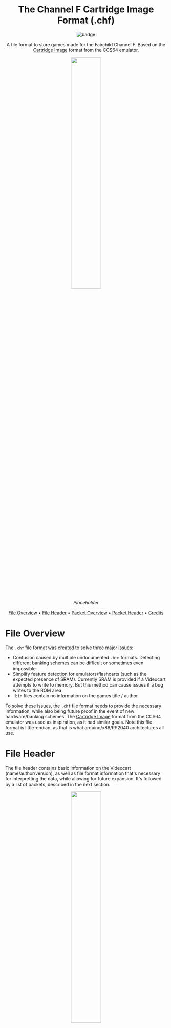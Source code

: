 <div align="center">

# The Channel F Cartridge Image Format (.chf)
 
![badge](https://badgen.net/badge/version/v0.3/orange?style=flat-square)

A file format to store games made for the Fairchild Channel F. Based on the [Cartridge Image](http://unusedino.de/ec64/technical/formats/crt.html) format from the CCS64 emulator.

  
<div align = "center">
  <img width="43%" src="https://user-images.githubusercontent.com/44975876/164077423-d5c0acfc-75c8-4dc4-b2a9-409ef7bb985e.png">
 
  *Placeholder*
</div>
  
[File Overview](#file-overview) •
[File Header](#file-header) •
[Packet Overview](#packet-overview) •
[Packet Header](#packet-header) •
[Credits](#credits)
  
</div>

# File Overview

The `.chf` file format was created to solve three major issues:
- Confusion caused by multiple undocumented `.bin` formats. Detecting different banking schemes can be difficult or sometimes even impossible
- Simplify feature detection for emulators/flashcarts (such as the expected presence of SRAM). Currently SRAM is provided if a Videocart attempts to write to memory. But this method can cause issues if a bug writes to the ROM area
- `.bin` files contain no information on the games title / author

To solve these issues, the `.chf` file format needs to provide the necessary information, while also being future proof in the event of new hardware/banking schemes. The [Cartridge Image](http://unusedino.de/ec64/technical/formats/crt.html) format from the CCS64 emulator was used as inspiration, as it had similar goals. Note this file format is little-endian, as that is what arduino/x86/RP2040 architectures all use.

# File Header

The file header contains basic information on the Videocart (name/author/version), as well as file format information that's necessary for interpretting the data, while allowing for future expansion. It's followed by a list of packets, described in the next section.

<div align = "center">
  <img width="43%" src="https://user-images.githubusercontent.com/44975876/164077423-d5c0acfc-75c8-4dc4-b2a9-409ef7bb985e.png">
 
  *Placeholder*
</div>

| Name                    | Length (bytes) | Description                                                  |
| ----------------------- | -------------- | ------------------------------------------------------------ |
| Magic number            | 8              | `CHANNELF`. Used to detect a valid file.                     |
| Header length           | 2              |                                                              |
| File Format Version     | 2              | `$00 $01` = Ver 01.00. Implementations should refuse to run games with major version numbers unknown by them. |
| Hardware type           | 2              | The packets to expect. Described below                       |
| Reserved for future use | 2              |                                                              |
| Videocart version       | 2              | The game version major/minor (e.g. maze ver 3.2 = `$02 $03`) |
| Videocart name length   | 1              | Allows a length of 1 - 256                                   |
| Videocart name          | 1 - 256        |                                                              |
| Videocart author length | 1              | Allows a length of 1 - 256                                   |
| Videocart author        | 1 - 256        |                                                              |

**Designated Hardware type**

| Name                    | Hardware Type Value | Description                                                  |
| ----------------------- | -------------- | ------------------------------------------------------------ |
| Normal                  | \$0000         | Packets do not overlap                                       |


# Packet Overview

Packets serve as hardware descriptors, providing information on what hardware the game expects to be present. Some packets are special, as they provides the data that is (or would be) present in the on-board ROM / NVRAM.

# Packet Header

The packet header contains basic information on how the expected hardware is accessed.

<div align = "center">
  <img width="43%" src="https://user-images.githubusercontent.com/44975876/164077423-d5c0acfc-75c8-4dc4-b2a9-409ef7bb985e.png">
 
  *Placeholder*
</div>

**Memory-mapped Packet**

| Name                    | Length (bytes) | Description                                                  |
| ----------------------- | -------------- | ------------------------------------------------------------ |
| Magic number            | 4              | `CHIP`. Used to detect a valid file.                         |
| Total packet length     | 2              | Header + Data(only some chip types)                          |
| Chip type               | 2              | Described below                                              |
| Starting address        | 2              | Where the memory region starts                               |
| Length                  | 2              | The size of the memory region                                |
| Data                    | 1 - 63,488     | Only present for the some chip types. Technically supports up to 65,536 bytes but the first 2K of memory (\$0000 - \$07FF) should always be the BIOS, so the largest practical range is \$0800 - \$FFFF |

**Port-mapped Packet**

| Name                    | Length (bytes) | Description                                                  |
| ----------------------- | -------------- | ------------------------------------------------------------ |
| Magic number            | 4              | `CHIP`. Used to detect a valid file.                         |
| Total packet length     | 2              | Header + Port list                                           |
| Chip type               | 2              | Described below                                              |
| Port count              | 1              | The amount of ports used. Typically 1 or 2                   |
| Port addresses          | 1 - 256        | A list of port addresses                                     |

**Designated Chip Types**

| Name          | Chip Type Value | Mapping | Comments                                                     | Typical Range/Port | Has data |
| ------------- | --------------- | ------- | ------------------------------------------------------------ | ------- | -- |
| ROM           | $0000           | Memory  | This memory range is Read-only                               | \$0800 - \$FFFF | Y |
| NV-RAM        | $0001           | Memory  | This memory range is non-volatile and read/write-able        | | Y |
| 8-bit SRAM    | $0002           | Memory  | This memory range is read/write-able  | \$2800 - \$3000 | |
| 1-bit SRAM    | $0003           | Port    | ports described [here](http://seanriddle.com/mazepat.asm)    | 0x18/0x19 | |
| LED           | $0004           | Memory  | Similar to ROM, but writing to this memory range toggles the LED  | \$3800 - \$4000 | Y |
| Programmable interrupt vector address    | $0005           | Port    | From the 3853 SMI IC              | 0x0C/0x0D | |
| Programmable timer    | $0006           | Port    | From the 3853 SMI IC                                 | 0x0E | |
| Interrupt control    | $0007           | Port    | From the 3853 SMI IC                                  | 0x0F | |

# Credits

Developed by e5frog (from AtariAge) and Jefferson A. (3DMAZE at AtariAge)
